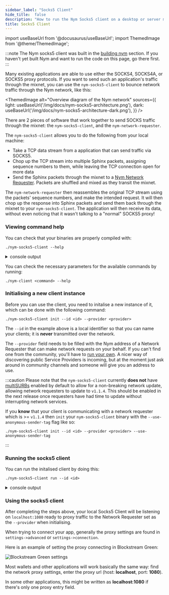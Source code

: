 ```yaml
---
sidebar_label: "Socks5 Client"
hide_title:  false
description: "How to run the Nym Socks5 client on a desktop or server machine."
title: Socks5 Client
---
```

import useBaseUrl from '@docusaurus/useBaseUrl';
import ThemedImage from '@theme/ThemedImage';


:::note
The Nym socks5 client was built in the [building nym](/docs/next/run-nym-nodes/build-nym/) section. If you haven't yet built Nym and want to run the code on this page, go there first.
:::

Many existing applications are able to use either the SOCKS4, SOCKS4A, or SOCKS5 proxy protocols. If you want to send such an application's traffic through the mixnet, you can use the `nym-socks5-client` to bounce network traffic through the Nym network, like this:

<ThemedImage
  alt="Overview diagram of the Nym network"
  sources={{
    light: useBaseUrl('/img/docs/nym-socks5-architecture.png'),
    dark: useBaseUrl('/img/docs/nym-socks5-architecture-dark.png'),
  }}
/>

There are 2 pieces of software that work together to send SOCKS traffic through the mixnet: the `nym-socks5-client`, and the `nym-network-requester`. 

The `nym-socks5-client` allows you to do the following from your local machine:
* Take a TCP data stream from a application that can send traffic via SOCKS5. 
* Chop up the TCP stream into multiple Sphinx packets, assigning sequence numbers to them, while leaving the TCP connection open for more data
* Send the Sphinx packets through the mixnet to a [Nym Network Requester](/docs/next/run-nym-nodes/nodes/requester). Packets are shuffled and mixed as they transit the mixnet.

The `nym-network-requester` then reassembles the original TCP stream using the packets' sequence numbers, and make the intended request. It will then chop up the response into Sphinx packets and send them back through the mixnet to your  `nym-socks5-client`. The application will then receive its data, without even noticing that it wasn't talking to a "normal" SOCKS5 proxy!


### Viewing command help

You can check that your binaries are properly compiled with:

```
./nym-socks5-client --help
```

<details>
  <summary>console output</summary>

         _ __  _   _ _ __ ___
        | '_ \| | | | '_ \ _ \
        | | | | |_| | | | | | |
        |_| |_|\__, |_| |_| |_|
                |___/

                (socks5 proxy - version 1.1.4)

    
        nym-socks5-client 1.1.4
        Nymtech
        A SOCKS5 localhost proxy that converts incoming messages to Sphinx and sends them to a Nym address

        USAGE:
        nym-socks5-client [OPTIONS] <SUBCOMMAND>

        OPTIONS:
                --config-env-file <CONFIG_ENV_FILE>
                Path pointing to an env file that configures the client

        -h, --help
                Print help information

        -V, --version
                Print version information

        SUBCOMMANDS:
        completions          Generate shell completions
        generate-fig-spec    Generate Fig specification
        help                 Print this message or the help of the given subcommand(s)
        init                 Initialise a Nym client. Do this first!
        run                  Run the Nym client with provided configuration client optionally
                                overriding set parameters
        upgrade              Try to upgrade the client
                upgrade    Try to upgrade the client

    
</details>

You can check the necessary parameters for the available commands by running:

```
./nym-client <command> --help 
```

### Initialising a new client instance

Before you can use the client, you need to initalise a new instance of it, which can be done with the following command:

```
./nym-socks5-client init --id <id> --provider <provider>
```

The `--id` in the example above is a local identifier so that you can name your clients; it is **never** transmitted over the network.

The `--provider` field needs to be filled with the Nym address of a Network Requester that can make network requests on your behalf. If you can't find one from the community, you'll have to [run your own](/docs/next/run-nym-nodes/nodes/requester). A nicer way of discovering public Service Providers is incoming, but at the moment just ask around in community channels and someone will give you an address to use. 

:::caution
Please note that the `nym-socks5-client` currently **does not** have [multiSURBs](/docs/next/architecture/traffic-flow#private-replies-using-surbs) enabled by default to allow for a non-breaking network update, allowing network requesters to update to `v1.1.4`. This should be enabled in the next release once requesters have had time to update without interrupting network services. 

If you **know** that your client is communicating with a network requester which is >= `v1.1.4` then `init` your `nym-socks5-client` binary with the `--use-anonymous-sender-tag` flag like so: 

```
./nym-socks5-client init --id <id> --provider <provider> --use-anonymous-sender-tag
```
::: 


### Running the socks5 client

You can run the initalised client by doing this:

```
./nym-socks5-client run --id <id>
```

<details>
  <summary>console output</summary>

    
        2022-04-27T16:15:45.843Z INFO  nym_socks5_client::client > Starting nym client
        2022-04-27T16:15:45.889Z INFO  nym_socks5_client::client > Obtaining initial network topology
        2022-04-27T16:15:51.470Z INFO  nym_socks5_client::client > Starting topology refresher...
        2022-04-27T16:15:51.470Z INFO  nym_socks5_client::client > Starting received messages buffer controller...
        2022-04-27T16:15:51.648Z INFO  gateway_client::client    > Claiming more bandwidth for your tokens. This will use 1 token(s) from your wallet. Stop the process now if you don't want that to happen.
        2022-04-27T16:15:51.648Z WARN  gateway_client::client    > Not enough bandwidth. Trying to get more bandwidth, this might take a while
        2022-04-27T16:15:51.648Z INFO  gateway_client::client    > The client is running in disabled credentials mode - attempting to claim bandwidth without a credential
        2022-04-27T16:15:51.706Z INFO  nym_socks5_client::client > Starting mix traffic controller...
        2022-04-27T16:15:51.706Z INFO  nym_socks5_client::client > Starting real traffic stream...
        2022-04-27T16:15:51.706Z INFO  nym_socks5_client::client > Starting loop cover traffic stream...
        2022-04-27T16:15:51.707Z INFO  nym_socks5_client::client > Starting socks5 listener...
        2022-04-27T16:15:51.707Z INFO  nym_socks5_client::socks::server > Listening on 127.0.0.1:1080
        2022-04-27T16:15:51.707Z INFO  nym_socks5_client::client        > Client startup finished!
        2022-04-27T16:15:51.707Z INFO  nym_socks5_client::client        > The address of this client is: BFKhbyNsSVwbsGSLwHDkfwH5mwZqZYpnpNjjV7Xo25Xc.EFWd1geWspzyVeinwXrY5fCBMRtAKV1QmK1CNFhAA8VG@BNjYZPxzcJwczXHHgBxCAyVJKxN6LPteDRrKapxWmexv
        2022-04-27T16:15:51.707Z INFO  nym_socks5_client::socks::server > Serving Connections...

</details>

### Using the socks5 client

After completing the steps above, your local Socks5 Client will be listening on `localhost:1080` ready to proxy traffic to the Network Requester set as the `--provider` when initialising. 

When trying to connect your app, generally the proxy settings are found in `settings->advanced` or `settings->connection`. 

Here is an example of setting the proxy connecting in Blockstream Green:

![Blockstream Green settings](/img/docs/wallet-proxy-settings/blockstream-green.gif)

Most wallets and other applications will work basically the same way: find the network proxy settings, enter the proxy url (host: **localhost**, port: **1080**).

In some other applications, this might be written as **localhost:1080** if there's only one proxy entry field.
